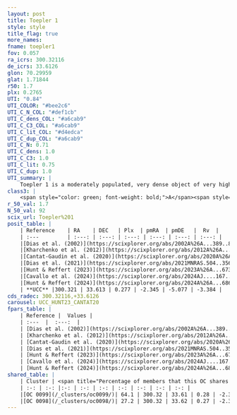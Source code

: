 ```yaml
---
layout: post
title: Toepler 1
style: style
title_flag: true
more_names: 
fname: toepler1
fov: 0.057
ra_icrs: 300.32116
de_icrs: 33.6126
glon: 70.29959
glat: 1.71844
r50: 1.7
plx: 0.2765
UTI: "0.84"
UTI_COLOR: "#bee2c6"
UTI_C_N_COL: "#def1cb"
UTI_C_dens_COL: "#a6cab9"
UTI_C_C3_COL: "#a6cab9"
UTI_C_lit_COL: "#d4edca"
UTI_C_dup_COL: "#a6cab9"
UTI_C_N: 0.71
UTI_C_dens: 1.0
UTI_C_C3: 1.0
UTI_C_lit: 0.75
UTI_C_dup: 1.0
UTI_summary: |
    Toepler 1 is a moderately populated, very dense object of very high C3 quality. It is well-studied in the literature. This object shares a significant percentage of members with 2 later reported entries.
class3: |
    <span style="color: green; font-weight: bold;">A</span><span style="color: green; font-weight: bold;">A</span>
r_50_val: 1.7
N_50_val: 92
scix_url: Toepler%201
posit_table: |
    | Reference    | RA    | DEC   | Plx  | pmRA  | pmDE   |  Rv  |
    | :---         | :---: | :---: | :---: | :---: | :---: | :---: |
    |[Dias et al. (2002)](https://scixplorer.org/abs/2002A%26A...389..871D) | 300.325 | 33.62 | -- | -3.49 | -7.96 | -- |
    |[Kharchenko et al. (2012)](https://scixplorer.org/abs/2012A%26A...543A.156K) | 300.322 | 33.615 | -- | -2.77 | -0.5 | -- |
    |[Cantat-Gaudin et al. (2020)](https://scixplorer.org/abs/2020A%26A...640A...1C) | 300.318 | 33.615 | 0.252 | -2.349 | -5.081 | -- |
    |[Dias et al. (2021)](https://scixplorer.org/abs/2021MNRAS.504..356D) | 300.319 | 33.615 | 0.252 | -2.355 | -5.079 | -- |
    |[Hunt & Reffert (2023)](https://scixplorer.org/abs/2023A%26A...673A.114H) | 300.323 | 33.613 | 0.279 | -2.349 | -5.07 | -4.262 |
    |[Cavallo et al. (2024)](https://scixplorer.org/abs/2024AJ....167...12C) | 300.325 | 33.617 | 0.278 | -- | -- | -- |
    |[Hunt & Reffert (2024)](https://scixplorer.org/abs/2024A%26A...686A..42H) | 300.323 | 33.613 | 0.279 | -2.349 | -5.07 | -4.262 |
    | **UCC** |300.321 | 33.613 | 0.277 | -2.345 | -5.077 | -3.384 | 
cds_radec: 300.32116,+33.6126
carousel: UCC_HUNT23_CANTAT20
fpars_table: |
    | Reference |  Values |
    | :---  |  :---:  |
    | [Dias et al. (2002)](https://scixplorer.org/abs/2002A%26A...389..871D) | `E(B-V)=0.65, Dist=2793.0, Age=7.85` |
    | [Kharchenko et al. (2012)](https://scixplorer.org/abs/2012A%26A...543A.156K) | `e_bv=0.625, distance=2088, log_age=8.655` |
    | [Cantat-Gaudin et al. (2020)](https://scixplorer.org/abs/2020A%26A...640A...1C) | `AVNN=1.93, DMNN=12.69, AgeNN=7.81` |
    | [Dias et al. (2021)](https://scixplorer.org/abs/2021MNRAS.504..356D) | `Av=2.216, Dist=3111, logage=7.785, [Fe/H]=0.135` |
    | [Hunt & Reffert (2023)](https://scixplorer.org/abs/2023A%26A...673A.114H) | `AV50=2.358, diffAV50=1.484, MOD50=12.539, logAge50=8.072` |
    | [Cavallo et al. (2024)](https://scixplorer.org/abs/2024AJ....167...12C) | `AV50=2.4, dMod50=12.12, logAge50=8.35, [Fe/H]50=-0.16` |
    | [Hunt & Reffert (2024)](https://scixplorer.org/abs/2024A%26A...686A..42H) | `MassJ=959.663` |
shared_table: |
    | Cluster | <span title="Percentage of members that this OC shares with the ones listed">%</span>   | RA   | DEC   | Plx   | pmRA  | pmDE  | Rv | UTI |
    | :-: | :-: |:-: | :-: | :-: | :-: | :-: | :-: | :-: |
    |[OC 0099](/_clusters/oc0099/)| 64.1 | 300.32 | 33.61 | 0.28 | -2.34 | -5.07 | -3.05 |0.01 |
    |[OC 0098](/_clusters/oc0098/)| 27.2 | 300.32 | 33.62 | 0.27 | -2.33 | -5.1 | -3.38 |0.0 |
---
```

